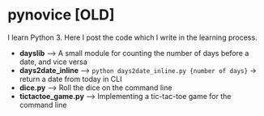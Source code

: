 # pynovice [OLD]
I learn Python 3. Here I post the code which I write in the learning process.

- **dayslib** --> A small module for counting the number of days before a date, and vice versa
- **days2date_inline** --> `python days2date_inline.py {number of days}` -> return a date from today in CLI
- **dice.py** --> Roll the dice on the command line
- **tictactoe_game.py** --> Implementing a tic-tac-toe game for the command line
